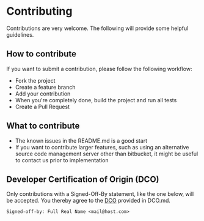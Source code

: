 # Contributing

Contributions are very welcome. The following will provide some helpful guidelines.

## How to contribute

If you want to submit a contribution, please follow the following workflow:

* Fork the project
* Create a feature branch
* Add your contribution
* When you're completely done, build the project and run all tests
* Create a Pull Request

## What to contribute
* The known issues in the README.md is a good start
* If you want to contribute larger features, such as using an alternative source code management server other than bitbucket, 
it might be useful to contact us prior to implementation

## Developer Certification of Origin (DCO)

Only contributions with a Signed-Off-By statement, like the one below, will be accepted.
You thereby agree to the [DCO](http://developercertificate.org/) provided in DCO.md.

```
Signed-off-by: Full Real Name <mail@host.com>
```
